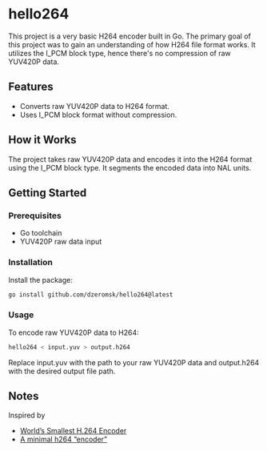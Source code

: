 # hello264

This project is a very basic H264 encoder built in Go. The primary goal of this project was to gain an understanding of how H264 file format works. It utilizes the I_PCM block type, hence there's no compression of raw YUV420P data.

## Features

- Converts raw YUV420P data to H264 format.
- Uses I_PCM block format without compression.

## How it Works

The project takes raw YUV420P data and encodes it into the H264 format using the I_PCM block type. It segments the encoded data into NAL units.

## Getting Started

### Prerequisites

- Go toolchain
- YUV420P raw data input

### Installation

Install the package:

```bash
go install github.com/dzeromsk/hello264@latest
```

### Usage
To encode raw YUV420P data to H264:

```bash
hello264 < input.yuv > output.h264
```

Replace input.yuv with the path to your raw YUV420P data and output.h264 with the desired output file path.

## Notes
Inspired by 
* [World’s Smallest H.264 Encoder](https://www.cardinalpeak.com/blog/worlds-smallest-h-264-encoder) 
* [A minimal h264 “encoder”](https://jordicenzano.name/2014/08/31/the-source-code-of-a-minimal-h264-encoder-c/)